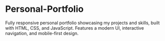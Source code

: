 # Personal-Portfolio
Fully responsive personal portfolio showcasing my projects and skills, built with HTML, CSS, and JavaScript. Features a modern UI, interactive navigation, and mobile-first design.
